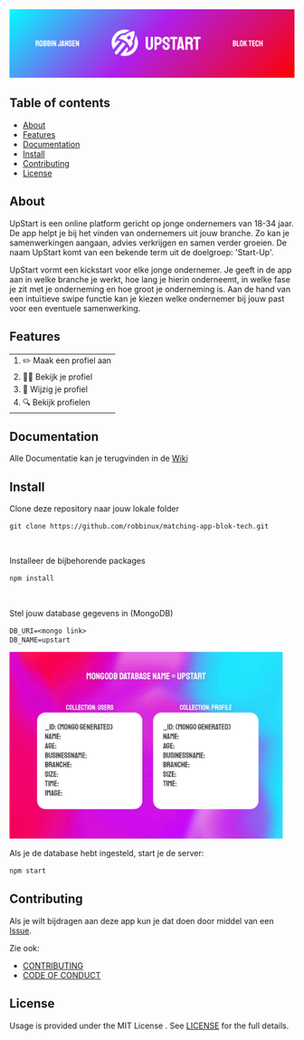 <img src="https://github.com/robbinux/matching-app-blok-tech/blob/main/images/banner-upstart-readme-01.jpg" alt="banner">

## Table of contents
* [About](#about)
* [Features](#features)
* [Documentation](#documentation)
* [Install](#install)
* [Contributing](#contributing)
* [License](#license)


## About

UpStart is een online platform gericht op jonge ondernemers van 18-34 jaar. De app helpt je bij het vinden van ondernemers uit jouw branche. Zo kan je samenwerkingen aangaan, advies verkrijgen en samen verder groeien. De naam UpStart komt van een bekende term uit de doelgroep: 'Start-Up'.

UpStart vormt een kickstart voor elke jonge ondernemer. Je geeft in de app aan in welke branche je werkt, hoe lang je hierin onderneemt, in welke fase je zit met je onderneming en hoe groot je onderneming is. Aan de hand van een intuïtieve swipe functie kan je kiezen welke ondernemer bij jouw past voor een eventuele samenwerking.

## Features

|                                                            |
| ---------------------------------------------------------- |
| 1. ✏️ Maak een profiel aan                           |
| 2. 🙋‍♂️ Bekijk je profiel          |
| 3. 📝 Wijzig je profiel                        |
| 4. 🔍 Bekijk profielen                     |



## Documentation
Alle Documentatie kan je terugvinden in de [Wiki](https://github.com/robbinux/matching-app-blok-tech/wiki)

## Install
Clone deze repository naar jouw lokale folder
```git
git clone https://github.com/robbinux/matching-app-blok-tech.git
```
<br>

Installeer de bijbehorende packages
```js
npm install
```
<br>

Stel jouw database gegevens in (MongoDB)
```
DB_URI=<mongo link>
DB_NAME=upstart
```

<img src="images/dbcollections.jpg" height="330px" alt="Database structure">


<br>

Als je de database hebt ingesteld, start je de server:
```js
npm start
```

## Contributing
Als je wilt bijdragen aan deze app kun je dat doen door middel van een [Issue](https://github.com/robbinux/matching-app-blok-tech/issues).

Zie ook:
* [CONTRIBUTING](https://github.com/robbinux/matching-app-blok-tech/blob/main/CONTRIBUTING.md)
* [CODE OF CONDUCT](https://github.com/robbinux/matching-app-blok-tech/blob/main/CODE_OF_CONDUCT.md)

## License

Usage is provided under the MIT License . See [LICENSE](https://github.com/robbinux/matching-app-blok-tech/blob/main/LICENSE) for the full details.
